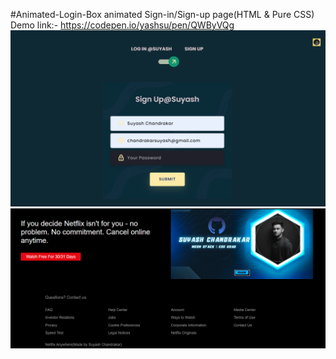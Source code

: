 #Animated-Login-Box
animated Sign-in/Sign-up page(HTML & Pure CSS)
Demo link:- https://codepen.io/yashsu/pen/QWByVQg
<img src="https://github.com/YASHSU/Animated-Login-Box/blob/main/Screenshot%20(19).png" alt="LOGIN-BOX">
<img src="https://github.com/YASHSU/netflix-clone/blob/main/Screenshot%20(10).png" alt="NETFLIX">
